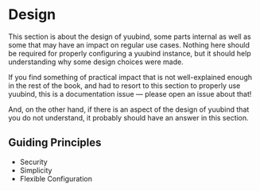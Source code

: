 # Design

This section is about the design of yuubind, some parts internal as
well as some that may have an impact on regular use cases. Nothing
here should be required for properly configuring a yuubind instance,
but it should help understanding why some design choices were made.

If you find something of practical impact that is not well-explained
enough in the rest of the book, and had to resort to this section to
properly use yuubind, this is a documentation issue — please open an
issue about that!

And, on the other hand, if there is an aspect of the design of yuubind
that you do not understand, it probably should have an answer in this
section.


## Guiding Principles

- Security
- Simplicity
- Flexible Configuration

